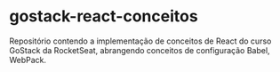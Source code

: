 # gostack-react-conceitos
Repositório contendo a implementação de conceitos de React do curso GoStack da RocketSeat, abrangendo conceitos de configuração Babel, WebPack.
